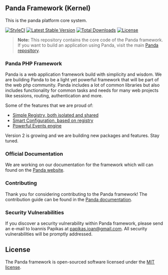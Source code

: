 ## Panda Framework (Kernel)
This is the panda platform core system.

[![StyleCI](https://styleci.io/repos/94619609/shield?branch=2.0)](https://styleci.io/repos/94619609)
[![Latest Stable Version](https://poser.pugx.org/panda/framework/v/stable?format=flat-square)](https://packagist.org/packages/panda/framework)
[![Total Downloads](https://poser.pugx.org/panda/framework/downloads?format=flat-square)](https://packagist.org/packages/panda/framework)
[![License](https://poser.pugx.org/panda/framework/license?format=flat-square)](https://packagist.org/packages/panda/framework)

> **Note:** This repository contains the core code of the Panda framework. If you want to build an application using Panda, visit the main [Panda repository](https://github.com/PandaPlatform/panda).

### Panda PHP Framework
Panda is a web application framework build with simplicity and wisdom. 
We are building Panda to be a light yet powerful framework that will be part of the web php community. 
Panda includes a lot of common libraries but also includes functionality for common tasks and needs for many web projects like sessions, routing, authentication and more.

Some of the features that we are proud of:

* [Simple Registry, both isolated and shared](https://github.com/PandaPlatform/registry)
* [Smart Configuration, based on registry](https://github.com/PandaPlatform/config)
* [Powerful Events engine](https://github.com/PandaPlatform/events)

Version 2 is growing and we are building new packages and features. Stay tuned.

### Official Documentation
We are working on our documentation for the framework which will can found on the [Panda website](http://pandaphp.org/docs).

### Contributing
Thank you for considering contributing to the Panda framework! The contribution guide can be found in the [Panda documentation](http://pandaphp.org/docs/contributions).

### Security Vulnerabilities
If you discover a security vulnerability within Panda framework, please send an e-mail to Ioannis Papikas at papikas.ioan@gmail.com. All security vulnerabilities will be promptly addressed.

## License
The Panda framework is open-sourced software licensed under the [MIT license](http://opensource.org/licenses/MIT).